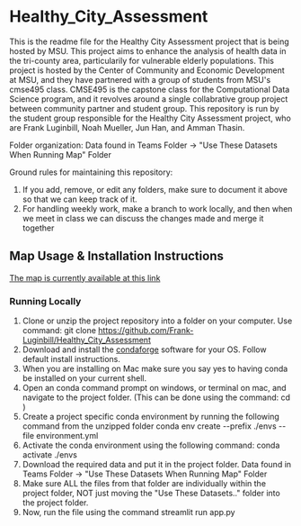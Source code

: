 # Healthy_City_Assessment

This is the readme file for the Healthy City Assessment project that is being hosted by MSU. This project aims to enhance the analysis of health data in the tri-county area, particularily for vulnerable elderly populations. This project is hosted by the Center of Community and Economic Development at MSU, and they have partnered with a group of students from MSU's cmse495 class. CMSE495 is the capstone class for the Computational Data Science program, and it revolves around a single collabrative group project between community partner and student group. This repository is run by the student group responsible for the Healthy City Assessment project, who are Frank Luginbill, Noah Mueller, Jun Han, and Amman Thasin.

Folder organization:
Data found in Teams Folder -> "Use These Datasets When Running Map" Folder


Ground rules for maintaining this repository:
1. If you add, remove, or edit any folders, make sure to document it above so that we can keep track of it.
2. For handling weekly work, make a branch to work locally, and then when we meet in class we can discuss the changes made and merge it together

## Map Usage & Installation Instructions
[The map is currently available at this link](https://msu-healthy-city-map.streamlit.app/)

### Running Locally
1. Clone or unzip the project repository into a folder on your computer. Use command: git clone https://github.com/Frank-Luginbill/Healthy_City_Assessment
2. Download and install the [condaforge](https://conda-forge.org/) software for your OS. Follow default install instructions.
3. When you are installing on Mac make sure you say yes to having conda be installed on your current shell.
4. Open an conda command prompt on windows, or terminal on mac, and navigate to the project folder. (This can be done using the command: cd <PATH>)
5. Create a project specific conda environment by running the following command from the unzipped folder conda env create --prefix ./envs --file environment.yml
6. Activate the conda environment using the following command: conda activate ./envs
7. Download the required data and put it in the project folder. Data found in Teams Folder -> "Use These Datasets When Running Map" Folder
8. Make sure ALL the files from that folder are individually within the project folder, NOT just moving the "Use These Datasets.." folder into the project folder.
9. Now, run the file using the command streamlit run app.py
